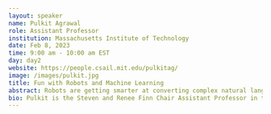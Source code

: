 ```yaml
---
layout: speaker
name: Pulkit Agrawal
role: Assistant Professor
institution: Massachusetts Institute of Technology
date: Feb 8, 2023
time: 9:00 am - 10:00 am EST
day: day2
website: https://people.csail.mit.edu/pulkitag/
image: /images/pulkit.jpg
title: Fun with Robots and Machine Learning
abstract: Robots are getting smarter at converting complex natural language commands describing household tasks into step-wise instructions. Yet, they fail to actually perform such tasks! A prominent explanation for these failures is the fragility and inability of the low-level skills (e.g., locomotion, grasping, pushing, object re-orientation, etc.) to generalize to unseen scenarios. In this talk, I will discuss a framework for learning low-level skills that surpasses limitations of current systems at tackling contact-rich tasks and is real-world-ready generalizes, runs in real-time with onboard computing, and uses commodity sensors. I will describe the framework using the following case studies. (i) a dexterous manipulation system capable of re-orienting novel objects. (ii) a quadruped robot capable of fast locomotion and manipulation on diverse natural terrains. (iii) learning from a few task demonstrations of an object manipulation task to generalize to new object instances in out-of-distribution configurations. 
bio: Pulkit is the Steven and Renee Finn Chair Assistant Professor in the Department of Electrical Engineering and Computer Science at MIT, where he directs the Improbable AI Lab. His research interests span robotics, deep learning, computer vision, and reinforcement learning. His work received the Best Paper Award at Conference on Robot Learning 2021 and Best Student Paper Award at Conference on Computer Supported Collaborative Learning 2011. He is a recipient of the Sony Faculty Research Award, Salesforce Research Award, Amazon Research Award, a Fulbright fellowship, etc. Before joining MIT, he co-founded SafelyYou Inc., received his Ph.D. from UC Berkeley, and Bachelor's degree from IIT Kanpur, where he was awarded the Directors Gold Medal.
---
```

